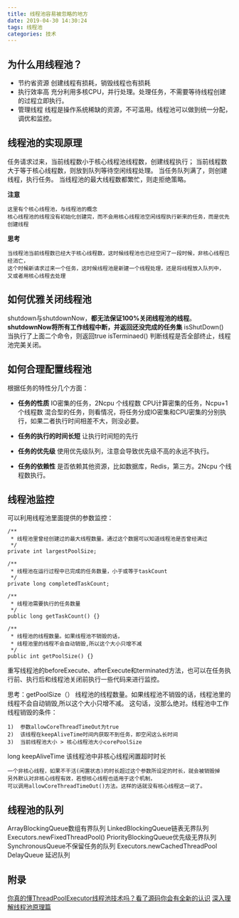 ```yaml
---
title: 线程池容易被忽略的地方
date: 2019-04-30 14:30:24
tags: 线程池
categories: 技术
---
```


## 为什么用线程池？

- 节约省资源
创建线程有损耗，销毁线程也有损耗
- 执行效率高
充分利用多核CPU，并行处理。处理任务，不需要等待线程创建的过程立即执行。
- 管理线程
线程是操作系统稀缺的资源，不可滥用。线程池可以做到统一分配，调优和监控。



## 线程池的实现原理
任务请求过来，当前线程数小于核心线程池线程数，创建线程执行；
当前线程数大于等于核心线程数，则放到队列等待空闲线程处理。
当任务队列满了，则创建线程，执行任务。
当线程池的最大线程数都繁忙，则走拒绝策略。

**注意**
```
这里有个核心线程池，与线程池的概念
核心线程池的线程没有初始化创建完，而不会用核心线程池空闲线程执行新来的任务，而是优先创建线程
```

**思考**

```
当线程池当前线程数已经大于核心线程数，这时候线程池也已经空闲了一段时候，非核心线程已经消亡，
这个时候新请求过来一个任务，这时候线程池是新建一个线程处理，还是将线程放入队列中，
又或者用核心线程去处理
```


## 如何优雅关闭线程池
shutdown与shutdownNow，**都无法保证100%关闭线程池的线程**。
**shutdownNow将所有工作线程中断，并返回还没完成的任务集**
isShutDown()  当执行了上面二个命令，则返回true
isTerminaed() 判断线程是否全部终止，线程池完美关闭。

## 如何合理配置线程池
 
根据任务的特性分几个方面：

- **任务的性质**
IO密集的任务，2Ncpu 个线程数
CPU计算密集的任务，Ncpu+1 个线程数
混合型的任务，则看情况，将任务分成IO密集和CPU密集的分别执行，如果二者执行时间相差不大，则没必要。
 
- **任务的执行的时间长短**
让执行时间短的先行
- **任务的优先级**
使用优先级队列，注意会导致优先级不高的永远不执行。
- **任务的依赖性**
是否依赖其他资源，比如数据库，Redis，第三方。2Ncpu 个线程数执行。

## 线程池监控
可以利用线程池里面提供的参数监控：

```
/**
 * 线程池里曾经创建过的最大线程数量。通过这个数据可以知道线程池是否曾经满过
 */
private int largestPoolSize;

/**
 * 线程池在运行过程中已完成的任务数量，小于或等于taskCount
 */
private long completedTaskCount;

/**
 * 线程池需要执行的任务数量
 */
public long getTaskCount() {}

/**
 * 线程池的线程数量。如果线程池不销毁的话，
 * 线程池里的线程不会自动销毁,所以这个大小只增不减
 */
public int getPoolSize() {}
```

重写线程池的beforeExecute、afterExecute和terminated方法，也可以在任务执行前、执行后和线程池关闭前执行一些代码来进行监控。

思考：getPoolSize（）
线程池的线程数量。如果线程池不销毁的话，线程池里的线程不会自动销毁,所以这个大小只增不减。
这句话，没那么绝对。线程池中工作线程销毁的条件：
```
1)  参数allowCoreThreadTimeOut为true
2)  该线程在keepAliveTime时间内获取不到任务，即空闲这么长时间
3)  当前线程池大小 > 核心线程池大小corePoolSize
```

long keepAliveTime
该线程池中非核心线程闲置超时时长
```
一个非核心线程，如果不干活(闲置状态)的时长超过这个参数所设定的时长，就会被销毁掉
另外默认对非核心线程有效，若想核心线程也适用于这个机制，
可以调用allowCoreThreadTimeOut()方法。这样的话就没有核心线程这一说了。
```

## 线程池的队列
ArrayBlockingQueue数组有界队列
LinkedBlockingQueue链表无界队列  Executors.newFixedThreadPool()
PriorityBlockingQueue优先级无界队列
SynchronousQueue不保留任务的队列    Executors.newCachedThreadPool
DelayQueue 延迟队列


## 附录

[你真的懂ThreadPoolExecutor线程池技术吗？看了源码你会有全新的认识](https://zackku.com/java-thread-threadpoolexecutor/)
[深入理解线程池原理篇](https://juejin.im/post/5c8896be5188257ec828072f#heading-5)